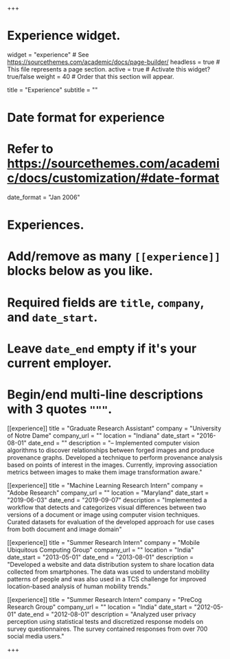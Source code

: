 +++
# Experience widget.
widget = "experience"  # See https://sourcethemes.com/academic/docs/page-builder/
headless = true  # This file represents a page section.
active = true  # Activate this widget? true/false
weight = 40  # Order that this section will appear.

title = "Experience"
subtitle = ""

# Date format for experience
#   Refer to https://sourcethemes.com/academic/docs/customization/#date-format
date_format = "Jan 2006"

# Experiences.
#   Add/remove as many `[[experience]]` blocks below as you like.
#   Required fields are `title`, `company`, and `date_start`.
#   Leave `date_end` empty if it's your current employer.
#   Begin/end multi-line descriptions with 3 quotes `"""`.

[[experience]]
  title = "Graduate Research Assistant"
  company = "University of Notre Dame"
  company_url = ""
  location = "Indiana"
  date_start = "2016-08-01"
  date_end = ""
  description = "– Implemented computer vision algorithms to discover relationships between forged images and produce provenance graphs. Developed a technique to perform provenance analysis based on points of interest in the images. Currently, improving association metrics between images to make them image transformation aware." 

[[experience]]
  title = "Machine Learning Research Intern"
  company = "Adobe Research"
  company_url = ""
  location = "Maryland"
  date_start = "2019-06-03"
  date_end = "2019-09-07"
  description = "Implemented a workflow that detects and categorizes visual differences between two versions of a document or image using computer vision techniques. Curated datasets for evaluation of the developed approach for use cases from both document and image domain" 

[[experience]]
  title = "Summer Research Intern"
  company = "Mobile Ubiquitous Computing Group"
  company_url = ""
  location = "India"
  date_start = "2013-05-01"
  date_end = "2013-08-01"
  description = "Developed a website and data distribution system to share location data collected from smartphones. The data was used to understand mobility patterns of people and was also used in a TCS challenge for improved location-based analysis of human mobility trends."

[[experience]]
  title = "Summer Research Intern"
  company = "PreCog Research Group"
  company_url = ""
  location = "India"
  date_start = "2012-05-01"
  date_end = "2012-08-01"
  description = "Analyzed user privacy perception using statistical tests and discretized response models on survey questionnaires. The survey contained responses from over 700 social media users."

+++
